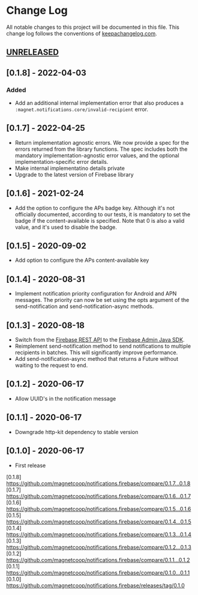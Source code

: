 # Change Log
All notable changes to this project will be documented in this file. This change log follows the conventions of [keepachangelog.com](http://keepachangelog.com/).

## [UNRELEASED]

## [0.1.8] - 2022-04-03

### Added
- Add an additional internal implementation error that also produces a `:magnet.notifications.core/invalid-recipient` error.

## [0.1.7] - 2022-04-25
- Return implementation agnostic errors. We now provide a spec for the errors returned from the library functions. The spec includes both the mandatory implementation-agnostic error values, and the optional implementation-specific error details.
- Make internal implementatino details private
- Upgrade to the latest version of Firebase library

## [0.1.6] - 2021-02-24
- Add the option to configure the APs badge key. Although it's not
  officially documented, according to our tests, it is mandatory to
  set the badge if the content-available is specified. Note that 0
  is also a valid value, and it's used to disable the badge.

## [0.1.5] - 2020-09-02
- Add option to configure the APs content-available key

## [0.1.4] - 2020-08-31
- Implement notification priority configuration for Android and APN messages. The priority can now be set using the opts argument of the send-notification and send-notification-async methods.

## [0.1.3] - 2020-08-18
- Switch from the [Firebase REST API](https://firebase.google.com/docs/reference/fcm/rest/v1/projects.messages) to the [Firebase Admin Java SDK](https://github.com/firebase/firebase-admin-java).
- Reimplement send-notification method to send notifications to multiple recipients in batches. This will significantly improve performance.
- Add send-notification-async method that returns a Future without waiting to the request to end.

## [0.1.2] - 2020-06-17
- Allow UUID's in the notification message

## [0.1.1] - 2020-06-17
- Downgrade http-kit dependency to stable version

## [0.1.0] - 2020-06-17
- First release

[UNRELEASED]: https://github.com/magnetcoop/notifications.firebase/compare/v0.1.8...HEAD
[0.1.8] https://github.com/magnetcoop/notifications.firebase/compare/0.1.7...0.1.8
[0.1.7] https://github.com/magnetcoop/notifications.firebase/compare/0.1.6...0.1.7
[0.1.6] https://github.com/magnetcoop/notifications.firebase/compare/0.1.5...0.1.6
[0.1.5] https://github.com/magnetcoop/notifications.firebase/compare/0.1.4...0.1.5
[0.1.4] https://github.com/magnetcoop/notifications.firebase/compare/0.1.3...0.1.4
[0.1.3] https://github.com/magnetcoop/notifications.firebase/compare/0.1.2...0.1.3
[0.1.2] https://github.com/magnetcoop/notifications.firebase/compare/0.1.1...0.1.2
[0.1.1] https://github.com/magnetcoop/notifications.firebase/compare/0.1.0...0.1.1
[0.1.0] https://github.com/magnetcoop/notifications.firebase/releases/tag/0.1.0
